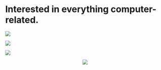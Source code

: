 <h1>Interested in everything computer-related.</h1>

![](http://github-profile-summary-cards.vercel.app/api/cards/most-commit-language?username=DerTarzan&theme=github_dark)

![](http://github-profile-summary-cards.vercel.app/api/cards/productive-time?username=DerTarzan&theme=github_dark&utcOffset=2)

![](http://github-profile-summary-cards.vercel.app/api/cards/profile-details?username=DerTarzan&theme=github_dark)

<p align="center">
  <a href="https://skillicons.dev">
    <img src="https://skillicons.dev/icons?i=java,c,latex,linux,neovim,idea,vscode,github,raspberrypi&perline=3" />
  </a>
</p>
<!--
**sagar-viradiya/sagar-viradiya** is a ✨ _special_ ✨ repository because its `README.md` (this file) appears on your GitHub profile.

Here are some ideas to get you started:

- 🔭 I’m currently working on ...
- 🌱 I’m currently learning ...
- 👯 I’m looking to collaborate on ...
- 🤔 I’m looking for help with ...
- 💬 Ask me about ...
- 📫 How to reach me: ...
- 😄 Pronouns: ...
- ⚡ Fun fact: ...
-->
